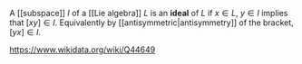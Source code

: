 A [[subspace]] $I$ of a [[Lie algebra]] $L$ is an **ideal** of $L$ if $x\in L$, $y\in I$ implies that $[xy]\in I$. Equivalently by [[antisymmetric|antisymmetry]] of the bracket, $[yx] \in I$. 

https://www.wikidata.org/wiki/Q44649
